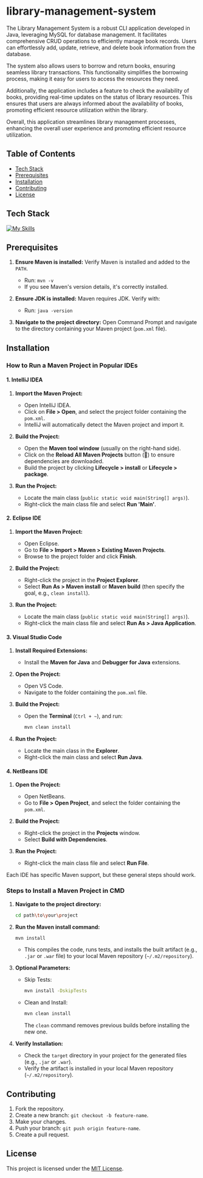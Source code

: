 # library-management-system

The Library Management System is a robust CLI application developed in Java, leveraging MySQL for database management. It facilitates comprehensive CRUD operations to efficiently manage book records. Users can effortlessly add, update, retrieve, and delete book information from the database.

The system also allows users to borrow and return books, ensuring seamless library transactions. This functionality simplifies the borrowing process, making it easy for users to access the resources they need.

Additionally, the application includes a feature to check the availability of books, providing real-time updates on the status of library resources. This ensures that users are always informed about the availability of books, promoting efficient resource utilization within the library.

Overall, this application streamlines library management processes, enhancing the overall user experience and promoting efficient resource utilization.
## Table of Contents
- [Tech Stack](#tech-stack)
- [Prerequisites](#prerequisites)
- [Installation](#installation)
- [Contributing](#contributing)
- [License](#license)
## Tech Stack
[![My Skills](https://skillicons.dev/icons?i=java,mysql,maven)](https://skillicons.dev)
## Prerequisites
1. **Ensure Maven is installed:**
   Verify Maven is installed and added to the `PATH`.
   - Run: `mvn -v`
   - If you see Maven's version details, it's correctly installed.

3. **Ensure JDK is installed:**
   Maven requires JDK. Verify with:
   - Run: `java -version`

5. **Navigate to the project directory:**
   Open Command Prompt and navigate to the directory containing your Maven project (`pom.xml` file).

## Installation
### How to Run a Maven Project in Popular IDEs
#### **1. IntelliJ IDEA**
1. **Import the Maven Project:**
   - Open IntelliJ IDEA.
   - Click on **File > Open**, and select the project folder containing the `pom.xml`.
   - IntelliJ will automatically detect the Maven project and import it.

2. **Build the Project:**
   - Open the **Maven tool window** (usually on the right-hand side).
   - Click on the **Reload All Maven Projects** button (🔄) to ensure dependencies are downloaded.
   - Build the project by clicking **Lifecycle > install** or **Lifecycle > package**.

3. **Run the Project:**
   - Locate the main class (`public static void main(String[] args)`).
   - Right-click the main class file and select **Run 'Main'**.


#### **2. Eclipse IDE**
1. **Import the Maven Project:**
   - Open Eclipse.
   - Go to **File > Import > Maven > Existing Maven Projects**.
   - Browse to the project folder and click **Finish**.

2. **Build the Project:**
   - Right-click the project in the **Project Explorer**.
   - Select **Run As > Maven install** or **Maven build** (then specify the goal, e.g., `clean install`).

3. **Run the Project:**
   - Locate the main class (`public static void main(String[] args)`).
   - Right-click the main class file and select **Run As > Java Application**.

#### **3. Visual Studio Code**
1. **Install Required Extensions:**
   - Install the **Maven for Java** and **Debugger for Java** extensions.

2. **Open the Project:**
   - Open VS Code.
   - Navigate to the folder containing the `pom.xml` file.

3. **Build the Project:**
   - Open the **Terminal** (`Ctrl + ~`), and run:
     ```bash
     mvn clean install
     ```

4. **Run the Project:**
   - Locate the main class in the **Explorer**.
   - Right-click the main class and select **Run Java**.

#### **4. NetBeans IDE**
1. **Open the Project:**
   - Open NetBeans.
   - Go to **File > Open Project**, and select the folder containing the `pom.xml`.

2. **Build the Project:**
   - Right-click the project in the **Projects** window.
   - Select **Build with Dependencies**.

3. **Run the Project:**
   - Right-click the main class file and select **Run File**.


Each IDE has specific Maven support, but these general steps should work.

### Steps to Install a Maven Project in CMD

1. **Navigate to the project directory:**
   ```bash
   cd path\to\your\project
   ```

2. **Run the Maven install command:**
   ```bash
   mvn install
   ```
   - This compiles the code, runs tests, and installs the built artifact (e.g., `.jar` or `.war` file) to your local Maven repository (`~/.m2/repository`).

3. **Optional Parameters:**
   - Skip Tests:
     ```bash
     mvn install -DskipTests
     ```
   - Clean and Install:
     ```bash
     mvn clean install
     ```
     The `clean` command removes previous builds before installing the new one.

4. **Verify Installation:**
   - Check the `target` directory in your project for the generated files (e.g., `.jar` or `.war`).
   - Verify the artifact is installed in your local Maven repository (`~/.m2/repository`).
## Contributing
1. Fork the repository.
2. Create a new branch: `git checkout -b feature-name`.
3. Make your changes.
4. Push your branch: `git push origin feature-name`.
5. Create a pull request.

## License
This project is licensed under the [MIT License](LICENSE).

